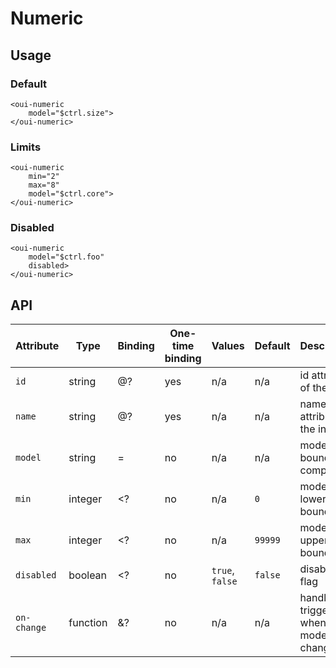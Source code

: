 # Numeric

## Usage

### Default

```html:preview
<oui-numeric
    model="$ctrl.size">
</oui-numeric>
```

### Limits

```html:preview
<oui-numeric
    min="2"
    max="8"
    model="$ctrl.core">
</oui-numeric>
```

### Disabled

```html:preview
<oui-numeric
    model="$ctrl.foo"
    disabled>
</oui-numeric>
```

## API

| Attribute     | Type      | Binding   | One-time binding  | Values            | Default   | Description
| ----          | ----      | ----      | ----              | ----              | ----      | ----
| `id`          | string    | @?        | yes               | n/a               | n/a       | id attribute of the input
| `name`        | string    | @?        | yes               | n/a               | n/a       | name attribute of the input
| `model`       | string    | =         | no                | n/a               | n/a       | model bound to component
| `min`         | integer   | <?        | no                | n/a               | `0`       | model lower bound
| `max`         | integer   | <?        | no                | n/a               | `99999`   | model upper bound
| `disabled`    | boolean   | <?        | no                | `true`, `false`   | `false`   | disabled flag
| `on-change`   | function  | &?        | no                | n/a               | n/a       | handler triggered when model changes
